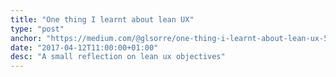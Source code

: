 ```yaml
---
title: "One thing I learnt about lean UX"
type: "post"
anchor: "https://medium.com/@glsorre/one-thing-i-learnt-about-lean-ux-54201a40d81a"
date: "2017-04-12T11:00:00+01:00"
desc: "A small reflection on lean ux objectives"
---
```

